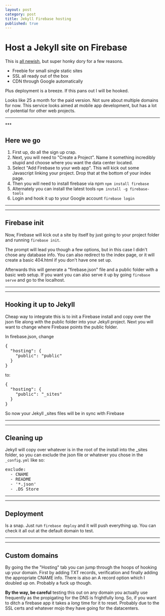```yaml
---
layout: post
category: post
title: Jekyll Firebase hosting
published: true
---
```


# Host a Jekyll site on Firebase #

This is [all newish](https://firebase.google.com/), but super honky dory for a few reasons.

+ Freebie for small single static sites
+ SSL all ready out of the box
+ CDN through Google automatically

Plus deployment is a breeze. If this pans out I will be hooked.

Looks like 25 a month for the paid version. Not sure about multiple domains for now. This service looks aimed at mobile app development, but has a lot of potential for other web projects.

<hr class="rule">
***

## Here we go

1. First up, do all the sign up crap.
2. Next, you will need to "Create a Project". Name it something incredibly stupid and choose where you want the data center located.
3. Select "Add Firebase to your web app". This will kick out some Javascript linking your project. Drop that at the bottom of your index page.
4. Then you will need to install firebase via npm `npm install firebase`
5. Alternately you can install the latest tools `npm install -g firebase-tools`
6. Login and hook it up to your Google account `firebase login`

***
***

## Firebase init

Now, Firebase will kick out a site by itself by just going to your project folder and running `firebase init`.

The prompt will lead you though a few options, but in this case I didn't chose any database info. You can also redirect to the index page, or it will create a basic 404.html if you don't have one set up.

Afterwards this will generate a "firebase.json" file and a public folder with a basic web setup. If you want you can also serve it up by going `firebase serve` and go to the localhost.

***
***

## Hooking it up to Jekyll

Cheap way to integrate this is to init a Firebase install and copy over the json file along with the public folder into your Jekyll project. Next you will want to change where Firebase points the public folder.

In firebase.json, change

<pre>
{
  "hosting": {
    "public": "public"
  }
}
</pre>

to:

<pre>
{
  "hosting": {
    "public": "_sites"
  }
}
</pre>

So now your Jekyll _sites files will be in sync with Firebase

***
***

## Cleaning up

Jekyll will copy over whatever is in the root of the install into the _sites folder, so you can exclude the json file or whatever you chose in the `_config.yml` like so:

<pre>
exclude:
  - CNAME
  - README
  - '*.json'
  - .DS_Store
</pre>

***
***

## Deployment

Is a snap. Just run `firebase deploy` and it will push everything up. You can check it all out at the default domain to test.

***
***

## Custom domains

By going the the "Hosting" tab you can jump through the hoops of hooking up your domain. First by adding TXT records, verification and finally adding the appropriate CNAME info. There is also an A record option which I doubled up on. Probably a fuck up though.

**By the way, be careful** testing this out on any domain you actually use frequently as the propigating for the DNS is frightfully long. So, if you want to ditch a firebase app it takes a *long* time for it to reset. Probably due to the SSL certs and whatever mojo they have going for the datacenters.
